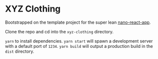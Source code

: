 # XYZ Clothing

Bootstrapped on the template project for the super lean [nano-react-app](https://github.com/adrianmcli/nano-react-app).

Clone the repo and cd into the `xyz-clothing` directory.

`yarn` to install dependencies.
`yarn start` will spawn a development server with a default port of `1234`.
`yarn build` will output a production build in the `dist` directory.
